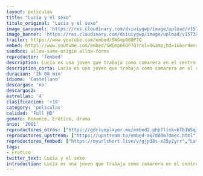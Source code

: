 ```yaml
---
layout: peliculas
title: "Lucia y el sexo"
titulo_original: "Lucia y el sexo"
image_carousel: 'https://res.cloudinary.com/dsiuiygwp/image/upload/v1573953007/lucia-sexo-min_ahfdgi.jpg'
image_banner: 'https://res.cloudinary.com/dsiuiygwp/image/upload/v1573953011/maxresdefault_9_-min_ohcfsa.jpg'
trailer: https://www.youtube.com/embed/SWGmp66OP7Q
embed: https://www.youtube.com/embed/SWGmp66OP7Q?rel=0&amp;hd=1&border=0&wmode=opaque&enablejsapi=1&modestbranding=1&controls=1&showinfo=1
sandbox: allow-same-origin allow-forms
reproductor: 'fembed'
description: Lucía es una joven que trabaja como camarera en el centro de Madrid. Tras la misteriosa desaparición de su novio, un escritor, decide marcharse a una tranquila isla mediterránea. La libertad que siente allí le hace enfrentarse a los rincones más oscuros de su pasada relación con el escritor, como si se tratara de una novela.
description_corta: Lucía es una joven que trabaja como camarera en el centro de Madrid. Tras la misteriosa desaparición de su novio, un escritor, decide marcharse a una tranquila isla mediterránea. La ..
duracion: '2h 08 min'
idioma: 'Castellano'
descargas: 'no'
descargas2:
estrellas: '4'
clasificacion: '+18'
category: 'peliculas'
calidad: 'Full HD'
genero: Romance, Erótico, drama
anio: '2001'
reproductores_otros: ["https://gdriveplayer.me/embed2.php?link=bTb1WSqiXY2gvD0YHIQDdwV9BOMUw0xrw%252ByONSv3hmAoPUF3FJJadXiBysYBh3hIQOLTnqZ6NJXjBlvZ8wdnfodMB0ns8FbclrtYxEY8mhHzPYgNeqIFTUXj9YwwAeUEnUJ0KfYCT7kmbC%252BI1eJszvnyPuXwILL66BgenTqqV8%252Ba30bl%252FHpxGQv%252BodYzyoNnTgax77z6TwFduosg0CNr%252FO","Latino"]
reproductores_upstream: ["https://upstream.to/embed-a67d80m7dmec.html","Latino"]
reproductores_fembed: ["https://myurlshort.live/v/gjp38s-x25y2yrr","Latino"]
tags:
- Erotico
twitter_text: Lucia y el sexo
introduction: Lucía es una joven que trabaja como camarera en el centro de Madrid. Tras la misteriosa desaparición de su novio, un escritor, decide marcharse a una tranquila isla mediterránea. La ..
---
```



 







